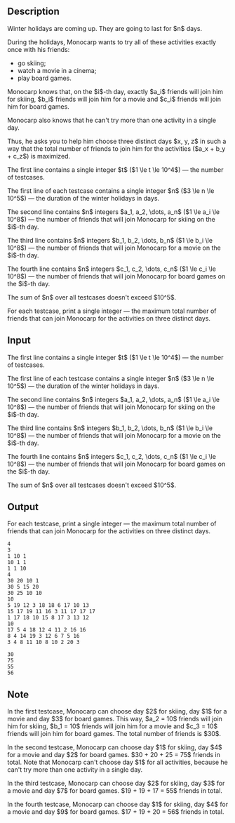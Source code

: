 ## Description

<div><p>Winter holidays are coming up. They are going to last for $n$ days.</p><p>During the holidays, Monocarp wants to try all of these activities <span class="tex-font-style-bf">exactly once</span> with his friends: </p><ul> <li> go skiing; </li><li> watch a movie in a cinema; </li><li> play board games. </li></ul><p>Monocarp knows that, on the $i$-th day, exactly $a_i$ friends will join him for skiing, $b_i$ friends will join him for a movie and $c_i$ friends will join him for board games.</p><p>Monocarp also knows that he can't try more than one activity in a single day.</p><p>Thus, he asks you to help him choose three <span class="tex-font-style-bf">distinct</span> days $x, y, z$ in such a way that the total number of friends to join him for the activities ($a_x + b_y + c_z$) is maximized.</p></div><div class="input-specification"><p>The first line contains a single integer $t$ ($1 \le t \le 10^4$)&nbsp;— the number of testcases.</p><p>The first line of each testcase contains a single integer $n$ ($3 \le n \le 10^5$)&nbsp;— the duration of the winter holidays in days.</p><p>The second line contains $n$ integers $a_1, a_2, \dots, a_n$ ($1 \le a_i \le 10^8$)&nbsp;— the number of friends that will join Monocarp for skiing on the $i$-th day.</p><p>The third line contains $n$ integers $b_1, b_2, \dots, b_n$ ($1 \le b_i \le 10^8$)&nbsp;— the number of friends that will join Monocarp for a movie on the $i$-th day.</p><p>The fourth line contains $n$ integers $c_1, c_2, \dots, c_n$ ($1 \le c_i \le 10^8$)&nbsp;— the number of friends that will join Monocarp for board games on the $i$-th day.</p><p>The sum of $n$ over all testcases doesn't exceed $10^5$.</p></div><div class="output-specification"><p>For each testcase, print a single integer&nbsp;— the maximum total number of friends that can join Monocarp for the activities on three distinct days.</p></div>

## Input

<p>The first line contains a single integer $t$ ($1 \le t \le 10^4$)&nbsp;— the number of testcases.</p><p>The first line of each testcase contains a single integer $n$ ($3 \le n \le 10^5$)&nbsp;— the duration of the winter holidays in days.</p><p>The second line contains $n$ integers $a_1, a_2, \dots, a_n$ ($1 \le a_i \le 10^8$)&nbsp;— the number of friends that will join Monocarp for skiing on the $i$-th day.</p><p>The third line contains $n$ integers $b_1, b_2, \dots, b_n$ ($1 \le b_i \le 10^8$)&nbsp;— the number of friends that will join Monocarp for a movie on the $i$-th day.</p><p>The fourth line contains $n$ integers $c_1, c_2, \dots, c_n$ ($1 \le c_i \le 10^8$)&nbsp;— the number of friends that will join Monocarp for board games on the $i$-th day.</p><p>The sum of $n$ over all testcases doesn't exceed $10^5$.</p>

## Output

<p>For each testcase, print a single integer&nbsp;— the maximum total number of friends that can join Monocarp for the activities on three distinct days.</p>





```input1|2,3,4,5,10,11,12,13
4
3
1 10 1
10 1 1
1 1 10
4
30 20 10 1
30 5 15 20
30 25 10 10
10
5 19 12 3 18 18 6 17 10 13
15 17 19 11 16 3 11 17 17 17
1 17 18 10 15 8 17 3 13 12
10
17 5 4 18 12 4 11 2 16 16
8 4 14 19 3 12 6 7 5 16
3 4 8 11 10 8 10 2 20 3
```




```output1
30
75
55
56
```



## Note

<p>In the first testcase, Monocarp can choose day $2$ for skiing, day $1$ for a movie and day $3$ for board games. This way, $a_2 = 10$ friends will join him for skiing, $b_1 = 10$ friends will join him for a movie and $c_3 = 10$ friends will join him for board games. The total number of friends is $30$.</p><p>In the second testcase, Monocarp can choose day $1$ for skiing, day $4$ for a movie and day $2$ for board games. $30 + 20 + 25 = 75$ friends in total. Note that Monocarp can't choose day $1$ for all activities, because he can't try more than one activity in a single day.</p><p>In the third testcase, Monocarp can choose day $2$ for skiing, day $3$ for a movie and day $7$ for board games. $19 + 19 + 17 = 55$ friends in total.</p><p>In the fourth testcase, Monocarp can choose day $1$ for skiing, day $4$ for a movie and day $9$ for board games. $17 + 19 + 20 = 56$ friends in total.</p>
